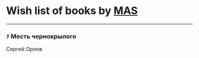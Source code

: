 # Wish list of books by [MAS](https://my.mail.ru/mail/al.alex/)
---

### `7` Месть чернокрылого
Сергей Орлов

